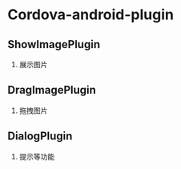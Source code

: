 # Cordova-android-plugin

## ShowImagePlugin

1. 展示图片

## DragImagePlugin

1. 拖拽图片

## DialogPlugin

1. 提示等功能
